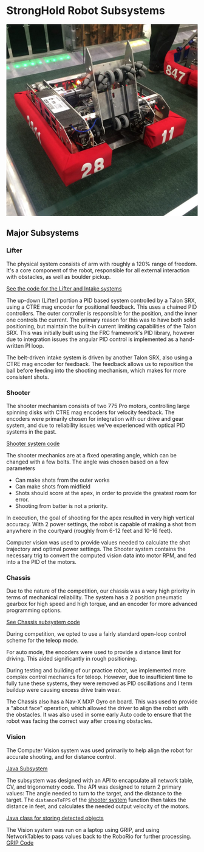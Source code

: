 # StrongHold Robot Subsystems

![The robot](images/robot.jpg)

## Major Subsystems

### Lifter
The physical system consists of arm with roughly a 120% range of freedom. It's a core component of the robot, responsible for all external interaction with obstacles, as well as boulder pickup.

[See the code for the Lifter and Intake systems][intakelifter]

The up-down (Lifter) portion a PID based system controlled by a Talon SRX, using a CTRE mag encoder for positional feedback. This uses a chained PID controllers. 
The outer controller is responsible for the position, and the inner one controls the current. The primary reason for this was to have both solid positioning, but maintain the built-in current limiting capabilities of the Talon SRX.
This was initially built using the FRC framework's PID library, however due to integration issues the angular PID control is implemented as a hand-written PI loop. 

The belt-driven intake system is driven by another Talon SRX, also using a CTRE mag encoder for feedback. The feedback allows us to reposition the ball before feeding into the shooting mechanism, which makes for more consistent shots. 

### Shooter
The shooter mechanism consists of two 775 Pro motors, controlling large spinning disks with CTRE mag encoders for velocity feedback. The encoders were primarily chosen for integration with our drive and gear system, and due to reliability issues we've experienced with optical PID systems in the past.

[Shooter system code][shooter]

The shooter mechanics are at a fixed operating angle, which can be changed with a few bolts. The angle was chosen based on a few parameters
- Can make shots from the outer works
- Can make shots from midfield
- Shots should score at the apex, in order to provide the greatest room for error.
- Shooting from batter is not a priority.

In execution, the goal of shooting for the apex resulted in very high vertical accuracy. With 2 power settings, the robot is capable of making a shot from anywhere in the courtyard (roughly from 6-12 feet and 10-16 feet). 

Computer vision was used to provide values needed to calculate the shot trajectory and optimal power settings. The Shooter system contains the necessary trig to convert the computed vision data into motor RPM, and fed into a the PID of the motors. 

### Chassis
Due to the nature of the competition, our chassis was a very high priority in terms of mechanical reliability. The system has a 2 position pneumatic gearbox for high speed and high torque, and an encoder for more advanced programming options. 

[See Chassis subsystem code][chassis]

During competition, we opted to use a fairly standard open-loop control scheme for the teleop mode. 

For auto mode, the encoders were used to provide a distance limit for driving. This aided significantly in rough positioning. 

During testing and building of our practice robot, we implemented more complex control mechanics for teleop. However, due to insufficient time to fully tune these systems, they were removed as PID oscillations and I term buildup were causing excess drive train wear.

The Chassis also has a Nav-X MXP Gyro on board. This was used to provide a "about face" operation, which allowed the driver to align the robot with the obstacles. It was also used in some early Auto code to ensure that the robot was facing the correct way after crossing obstacles. 

### Vision 
The Computer Vision system was used primarily to help align the robot for accurate shooting, and for distance control. 


[Java Subsystem][vision]

The subsystem was designed with an API to encapsulate all network table, CV, and trigonometry code. The API was designed to return 2 primary values: The angle needed to turn to the target, and the distance to the target. The `distanceToFPS` of the [shooter system][shooter] function then takes the distance in feet, and calculates the needed output velocity of the motors. 

[Java class for storing detected objects][visiontarget]

The Vision system was run on a laptop using GRIP, and using NetworkTables to pass values back to the RoboRio for further processing.
[GRIP Code](../project.grip)


[shooter]: ../Stronghold2016/src/org/usfirst/frc2811/Stronghold2016/subsystems/Shooter.java
[visiontarget]: ../Stronghold2016/src/org/usfirst/frc2811/Stronghold2016/VisionTarget.java
[vision]: ../Stronghold2016/src/org/usfirst/frc2811/Stronghold2016/subsystems/Vision.java

[intakelifter]: ../StrongHold2016/src/org/usfirst/frc2811/StrongHold2016/subsystem/IntakeLifter.java

[chassis]: ../StrongHold2016/src/org/usfirst/frc2811/StrongHold2016/subsystem/IntakeLifter.java